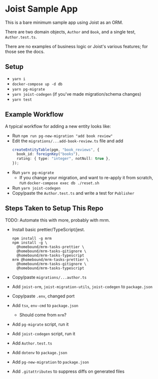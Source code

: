 
# Joist Sample App

This is a bare minimum sample app using Joist as an ORM.

There are two domain objects, `Author` and `Book`, and a single test, `Author.test.ts`.

There are no examples of business logic or Joist's various features; for those see the docs.

## Setup

- `yarn i`
- `docker-compose up -d db`
- `yarn pg-migrate`
- `yarn joist-codegen` (if you've made migration/schema changes)
- `yarn test`

## Example Workflow

A typical workflow for adding a new entity looks like:

- Run `npm run pg-new-migration "add book review"`
- Edit the `migrations/...add-book-review.ts` file and add
  ```typescript
  createEntityTable(pgm, "book_reviews", {
    book_id: foreignKey("books"),
    rating: { type: "integer", notNull: true },
  });
  ```
- Run `yarn pg-migrate`
  - If you change your migration, and want to re-apply it from scratch, run `docker-compose exec db ./reset.sh`
- Run `yarn joist-codegen`
- Copy/paste the `Author.test.ts` and write a test for `Publisher`

## Steps Taken to Setup This Repo

TODO: Automate this with more, probably with mrm.

- Install basic prettier/TypeScript/jest.

  ```shell
  npm install -g mrm
  npm install -g \
    @homebound/mrm-tasks-prettier \
    @homebound/mrm-tasks-gitignore \
    @homebound/mrm-tasks-typescript
  mrm @homebound/mrm-tasks-prettier \
    @homebound/mrm-tasks-gitignore \
    @homebound/mrm-tasks-typescript
  ```

- Copy/paste `migrations/...author.ts`
- Add `joist-orm`, `joist-migration-utils`, `joist-codegen` to `package.json`
- Copy/paste `.env`, changed port
- Add `tsx`, `env-cmd` to `package.json`
  - Should come from `mrm`?
- Add `pg-migrate` script, run it
- Add `joist-codegen` script, run it
- Add `Author.test.ts`
- Add `dotenv` to `package.json`
- Add `pg-new-migration` to `package.json`
- Add `.gitattributes` to suppress diffs on generated files

